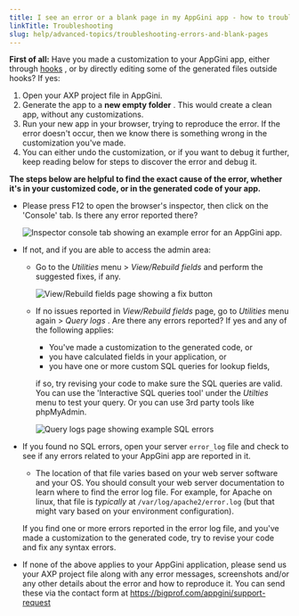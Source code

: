```yaml
---
title: I see an error or a blank page in my AppGini app - how to troubleshoot?
linkTitle: Troubleshooting
slug: help/advanced-topics/troubleshooting-errors-and-blank-pages
---
```



**First of all:** Have you made a customization to your AppGini app,
either through
[hooks](https://bigprof.com/appgini/help/advanced-topics/hooks/) , or by
directly editing some of the generated files outside hooks? If yes:

1.  Open your AXP project file in AppGini.
2.  Generate the app to a **new empty folder** . This would create a
    clean app, without any customizations.
3.  Run your new app in your browser, trying to reproduce the error. If
    the error doesn't occur, then we know there is something wrong in
    the customization you've made.
4.  You can either undo the customization, or if you want to debug it
    further, keep reading below for steps to discover the error and
    debug it.

**The steps below are helpful to find the exact cause of the error,
whether it's in your customized code, or in the generated code of your
app.**

-   Please press F12 to open the browser's inspector, then click on the
    'Console' tab. Is there any error reported there?

    ![Inspector console tab showing an example error for an AppGini
    app.](https://cdn.bigprof.com/images/appgini-inspector-console-error.png)

-   If not, and if you are able to access the admin area:

    -   Go to the *Utilities* menu \> *View/Rebuild fields* and perform
        the suggested fixes, if any.

        ![View/Rebuild fields page showing a fix
        button](https://cdn.bigprof.com/images/appgini-rebuild-fields.png)

    -   If no issues reported in *View/Rebuild fields* page, go to
        *Utilities* menu again \> *Query logs* . Are there any errors
        reported? If yes and any of the following applies:

        -   You've made a customization to the generated code, or
        -   you have calculated fields in your application, or
        -   you have one or more custom SQL queries for lookup fields,

        if so, try revising your code to make sure the SQL queries are
        valid. You can use the 'Interactive SQL queries tool' under
        the *Utilties* menu to test your query. Or you can use 3rd party
        tools like phpMyAdmin.

        ![Query logs page showing example SQL
        errors](https://cdn.bigprof.com/images/appgini-query-logs-errors.png)

-   If you found no SQL errors, open your server `error_log` file and
    check to see if any errors related to your AppGini app are reported
    in it.

    -   The location of that file varies based on your web server
        software and your OS. You should consult your web server
        documentation to learn where to find the error log file. For
        example, for Apache on linux, that file is *typically* at
        `/var/log/apache2/error.log` (but that might vary
        based on your environment configuration).

    If you find one or more errors reported in the error log file, and
    you've made a customization to the generated code, try to revise
    your code and fix any syntax errors.

-   If none of the above applies to your AppGini application, please
    send us your AXP project file along with any error messages,
    screenshots and/or any other details about the error and how to
    reproduce it. You can send these via the contact form at
    <https://bigprof.com/appgini/support-request>



